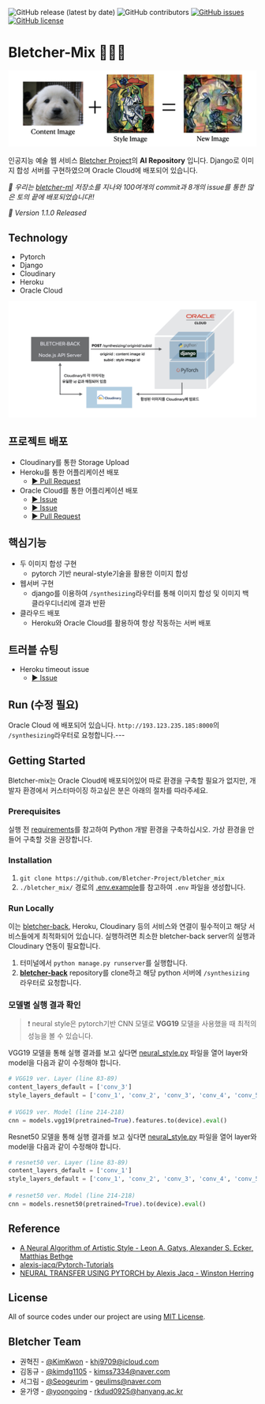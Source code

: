 ![GitHub release (latest by date)](https://img.shields.io/github/v/release/Bletcher-Project/bletcher_mix?style=for-the-badge) ![GitHub contributors](https://img.shields.io/github/contributors/Bletcher-Project/bletcher_mix?style=for-the-badge) [![GitHub issues](https://img.shields.io/github/issues/Bletcher-Project/bletcher_mix?style=for-the-badge)](https://github.com/Bletcher-Project/bletcher_mix/issues) [![GitHub license](https://img.shields.io/github/license/Bletcher-Project/bletcher_mix?style=for-the-badge)](https://github.com/Bletcher-Project/bletcher_mix/blob/main/LICENSE)

# Bletcher-Mix 👩🏻‍🎨

![image](./README_image/nst_example.jpeg)

인공지능 예술 웹 서비스 [Bletcher Project](https://github.com/Bletcher-Project/Bletcher)의 **AI Repository** 입니다. Django로 이미지 합성 서버를 구현하였으며 Oracle Cloud에 배포되어 있습니다.

_👏 우리는 [bletcher-ml](https://github.com/Bletcher-Project/bletcher-ml) 저장소를 지나와 100여개의 commit과 8개의 issue를 통한 많은 토의 끝에 배포되었습니다!!_

_🚀 Version 1.1.0 Released_

## Technology

- Pytorch
- Django
- Cloudinary
- Heroku
- Oracle Cloud

![logic](./README_image/logic.jpeg)

## 프로젝트 배포

- Cloudinary를 통한 Storage Upload
- Heroku를 통한 어플리케이션 배포
  - [▶︎ Pull Request](https://github.com/Bletcher-Project/bletcher_mix/pull/5)
- Oracle Cloud를 통한 어플리케이션 배포
  - [▶︎ Issue](https://github.com/Bletcher-Project/bletcher_mix/issues/7)
  - [▶︎ Issue](https://github.com/Bletcher-Project/bletcher_mix/issues/8)
  - [▶︎ Pull Request](https://github.com/Bletcher-Project/bletcher_mix/pull/10)

## 핵심기능

- 두 이미지 합성 구현
  - pytorch 기반 neural-style기술을 활용한 이미지 합성
- 웹서버 구현
  - django를 이용하여 `/synthesizing`라우터를 통해 이미지 합성 및 이미지 백 클라우디너리에 결과 반환
- 클라우드 배포
  - Heroku와 Oracle Cloud를 활용하여 항상 작동하는 서버 배포

## 트러블 슈팅

- Heroku timeout issue
  - [▶︎ Issue](https://github.com/Bletcher-Project/bletcher_mix/issues/6)

## Run (수정 필요)

Oracle Cloud 에 배포되어 있습니다. `http://193.123.235.185:8000`의 `/synthesizing`라우터로 요청합니다.---

## Getting Started

Bletcher-mix는 Oracle Cloud에 배포되어있어 따로 환경을 구축할 필요가 없지만, 개발자 환경에서 커스터마이징 하고싶은 분은 아래의 절차를 따라주세요.

### Prerequisites

실행 전 [requirements](./requirements.txt)를 참고하여 Python 개발 환경을 구축하십시오. 가상 환경을 만들어 구축할 것을 권장합니다.

### Installation

1. `git clone https://github.com/Bletcher-Project/bletcher_mix`
2. `./bletcher_mix/` 경로의 [.env.example](./bletcher_mix/.env.example)를 참고하여 `.env` 파일을 생성합니다.

### Run Locally

이는 [bletcher-back](https://github.com/Bletcher-Project/bletcher-back), Heroku, Cloudinary 등의 서비스와 연결이 필수적이고 해당 서비스들에게 최적화되어 있습니다. 실행하려면 최소한 bletcher-back server의 실행과 Cloudinary 연동이 필요합니다.

1. 터미널에서 `python manage.py runserver`를 실행합니다.
2. [**bletcher-back**](https://github.com/Bletcher-Project/bletcher-back) repository를 clone하고 해당 python 서버에 `/synthesizing` 라우터로 요청합니다.

### 모델별 실행 결과 확인

> ❗️ neural style은 pytorch기반 CNN 모델로 **VGG19** 모델을 사용했을 때 최적의 성능을 볼 수 있습니다.

VGG19 모델을 통해 실행 결과를 보고 싶다면 [neural_style.py](./api/neural_style.py) 파일을 열어 layer와 model을 다음과 같이 수정해야 합니다.

```python
# VGG19 ver. Layer (line 83-89)
content_layers_default = ['conv_3']
style_layers_default = ['conv_1', 'conv_2', 'conv_3', 'conv_4', 'conv_5']

# VGG19 ver. Model (line 214-218)
cnn = models.vgg19(pretrained=True).features.to(device).eval()
```

Resnet50 모델을 통해 실행 결과를 보고 싶다면 [neural_style.py](./api/neural_style.py) 파일을 열어 layer와 model을 다음과 같이 수정해야 합니다.

```python
# resnet50 ver. Layer (line 83-89)
content_layers_default = ['conv_1']
style_layers_default = ['conv_1', 'conv_2', 'conv_3', 'conv_4', 'conv_5']

# resnet50 ver. Model (line 214-218)
cnn = models.resnet50(pretrained=True).to(device).eval()
```

## Reference

- [A Neural Algorithm of Artistic Style - Leon A. Gatys, Alexander S. Ecker, Matthias Bethge](https://arxiv.org/abs/1508.06576)
- [alexis-jacq/Pytorch-Tutorials](https://github.com/alexis-jacq/Pytorch-Tutorials)
- [NEURAL TRANSFER USING PYTORCH by Alexis Jacq - Winston Herring](https://pytorch.org/tutorials/advanced/neural_style_tutorial.html)

## License

All of source codes under our project are using [MIT License](http://opensource.org/licenses/MIT).

## Bletcher Team

- 권혁진 - [@KimKwon](https://github.com/KimKwon) - khj9709@icloud.com
- 김동규 - [@kimdg1105](https://github.com/kimdg1105) - kimss7334@naver.com
- 서그림 - [@Seogeurim](https://github.com/Seogeurim) - geulims@naver.com
- 윤가영 - [@yoongoing](https://github.com/yoongoing) - rkdud0925@hanyang.ac.kr
